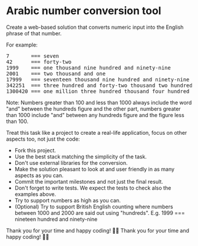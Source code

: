 # Arabic number conversion tool

Create a web-based solution that converts numeric input into the English phrase of that number. 

For example:
<pre>
7       === seven
42      === forty-two
1999    === one thousand nine hundred and ninety-nine
2001    === two thousand and one
17999   === seventeen thousand nine hundred and ninety-nine
342251  === three hundred and forty-two thousand two hundred and fifty-one
1300420 === one million three hundred thousand four hundred and twenty
</pre>

Note: Numbers greater than 100 and less than 1000 always include the word "and" between the hundreds figure and the other part, numbers greater than 1000 include "and" between any hundreds figure and the figure less than 100.

Treat this task like a project to create a real-life application, focus on other aspects too, not just the code:
- Fork this project.
- Use the best stack matching the simplicity of the task.
- Don't use external libraries for the conversion.
- Make the solution pleasant to look at and user friendly in as many aspects as you can.
- Commit the important milestones and not just the final result.
- Don't forget to write tests. We expect the tests to check also the examples above.
- Try to support numbers as high as you can.
- (Optional) Try to support British English counting where numbers between 1000 and 2000 are said out using "hundreds". E.g. 1999 === nineteen hundred and ninety-nine

Thank you for your time and happy coding! 🧑‍💻
Thank you for your time and happy coding! 🧑‍💻



